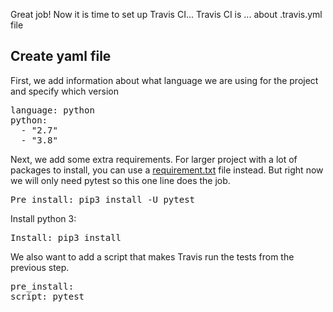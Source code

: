 Great job! Now it is time to set up Travis CI...
Travis CI is ... about .travis.yml file
## Create yaml file
First, we add information about what language we are using for the project and specify which version
<pre class="file" data-filename="search/.travis.yml" data-target="replace">
language: python
python:
  - "2.7"
  - "3.8"
</pre>

Next, we add some extra requirements. For larger project with a lot of packages to install, you can use a [requirement.txt](länk) file instead.
But right now we will only need pytest so this one line does the job. 
<pre class="file" data-filename="search/.travis.yml" data-target="append">
Pre_install: pip3 install -U pytest
</pre>

Install python 3:
<pre class="file" data-filename="search/.travis.yml" data-target="append">
Install: pip3 install
</pre>

We also want to add a script that makes Travis run the tests from the previous step.
<pre class="file" data-filename="search/.travis.yml" data-target="append">
pre_install:
script: pytest
</pre>